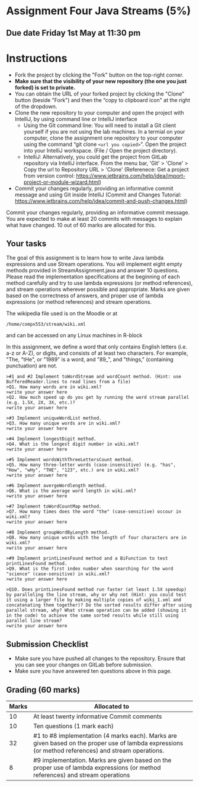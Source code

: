 # Assignment Four Java Streams (5%)

## Due date Friday 1st May at 11:30 pm


# Instructions

* Fork the project by clicking the "Fork" button on the top-right corner.
* **Make sure that the visibility of your new repository (the one you just forked) is set to private.**
* You can obtain the URL of your forked project by clicking the "Clone" button (beside "Fork") and then the “copy to clipboard icon" at the right of the dropdown.
* Clone the new repository to your computer and open the project with IntelliJ, by using command line or IntelliJ interface
   * Using the Git command line: You will need to install a Git client yourself if you are not using the lab machines. In a termial on your computer, clone the assignment one repository to your computer using the command “git clone `<url you copied>`”. Open the project into your IntelliJ workspace. (File / Open the project directory).
   * IntelliJ: Alternatively, you could get the project from GitLab repository via IntelliJ interface. From the menu bar, 'Git' > 'Clone' > Copy the url to Repository URL > 'Clone' (Referenece: Get a project from version control: https://www.jetbrains.com/help/idea/import-project-or-module-wizard.html)
* Commit your changes regularly, providing an informative commit message and using Git inside IntelliJ (Commit and Changes Tutorial: https://www.jetbrains.com/help/idea/commit-and-push-changes.html)

Commit your changes regularly, providing an informative commit message. You are expected to make at least 20 commits with messages to explain what have changed. 10 out of 60 marks are allocated for this.

## Your tasks
The goal of this assignment is to learn how to write Java lambda expressions and use Stream operations. You will implement eight empty methods provided in StreamAssignment.java and answer 10 questions. Please read the implementation specifications at the beginning of each method carefully and try to use lambda expressions (or method references), and stream operations wherever possible and appropriate.
Marks are given based on the correctness of answers, and proper use of lambda expressions (or method references) and stream operations.

The wikipedia file used is on the Moodle or at 
```
/home/compx553/stream/wiki.xml
```
and can be accessed on any Linux machines in R-block

In this assignment, we define a word that only contains English letters (i.e. a-z or A-Z), or digits, and consists of at least two characters. For example, "The, "tHe", or "1989" is a word, and "89_", and "things," (containing punctuation) are not.

```
>#1 and #2 Implement toWordStream and wordCount method. (Hint: use BufferedReader.lines to read lines from a file)
>Q1. How many words are in wiki.xml?
>write your answer here 
>Q2. How much speed up do you get by running the word stream parallel (e.g. 1.5X, 2X, 3X, etc.)?
>write your answer here 
```
```
>#3 Implement uniqueWordList method.
>Q3. How many unique words are in wiki.xml?
>write your answer here
```
```
>#4 Implement longestDigit method. 
>Q4. What is the longest digit number in wiki.xml?
>write your answer here
```

```
>#5 Implement wordsWithThreeLettersCount method. 
>Q5. How many three-letter words (case-insensitive) (e.g. "has", "How", "wHy", "THE", "123", etc.) are in wiki.xml?
>write your answer here
```
```
>#6 Implement avergeWordlength method.
>Q6. What is the average word length in wiki.xml?
>write your answer here
```
```
>#7 Implement toWordCountMap method.
>Q7. How many times does the word "the" (case-sensitive) occour in wiki.xml?
>write your answer here
```

```
>#8 Implement groupWordByLength method.
>Q8. How many unique words with the length of four characters are in wiki.xml?
>write your answer here
```

```
>#9 Implement printLinesFound method and a BiFunction to test printLinesFound method.
>Q9. What is the first index number when searching for the word "science" (case-sensitive) in wiki.xml?
>write your answer here
```

```
>Q10. Does printLinesFound method run faster (at least 1.5X speedup) by paralleling the line stream, why or why not (Hint: you could test it using a larger file by making multiple copies of wiki_1.xml and concatenating them together)? Do the sorted results differ after using parallel stream, why? What stream operation can be added (showing it in the code) to achieve the same sorted results while still using parallel line stream?
>write your answer here
```

## Submission Checklist
* Make sure you have pushed all changes to the repository. Ensure that you can see your changes on GitLab before submission.
* Make sure you have answered ten questions above in this page.

## Grading (60 marks) 

|Marks|Allocated to|
|-----|-------|
|10|At least twenty informative Commit comments |
|10| Ten questions (1 mark each) |
|32 |#1 to #8 implementation (4 marks each). Marks are given based on the proper use of lambda expressions (or method references) and stream operations. |
|8 |#9 implementation. Marks are given based on the proper use of lambda expressions (or method references) and stream operations|

